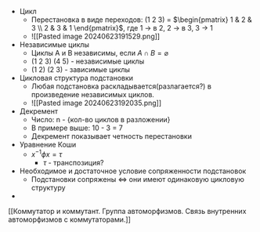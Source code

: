 - Цикл 
	- Перестановка в виде переходов: (1 2 3) = $\begin{pmatrix} 1 & 2 & 3 \\ 2 & 3 & 1 \end{pmatrix}$, где 1 -> в 2, 2 -> в 3, 3 -> 1
	- ![[Pasted image 20240623191529.png]]
- Независимые циклы
	- Циклы A и B независимы, если $A\cap B = \varnothing$
	- (1 2 3) (4 5) - независимые циклы
	- (1 2) (2 3) - зависимые циклы
- Цикловая структура подстановки
	- Любая подстановка раскладывается(разлагается?) в произведение независимых циклов.
	- ![[Pasted image 20240623192035.png]]
- Декремент
	- Число: n - {кол-во циклов в разложении}
	- В примере выше: 10 - 3 = 7
	- Декремент показывает четность перестановки
- Уравнение Коши
	- $x^{-1}\phi x = \tau$
		- $\tau$ - транспозиция?
- Необходимое и достаточное условие сопряженности подстановок
	- Подстановки сопряжены $\Leftrightarrow$ они имеют одинаковую цикловую структуру
- 


[[Коммутатор и коммутант. Группа автоморфизмов. Связь внутренних автоморфизмов с коммутаторами.]]

